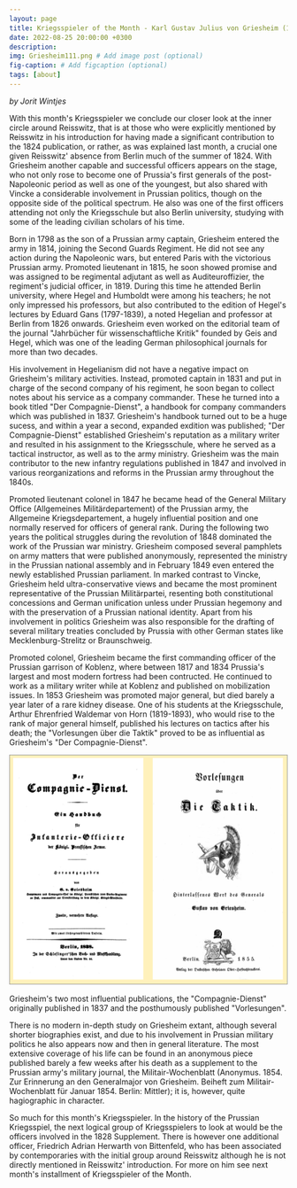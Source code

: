 ```yaml
---
layout: page
title: Kriegsspieler of the Month - Karl Gustav Julius von Griesheim (1798-1854)
date: 2022-08-25 20:00:00 +0300
description: 
img: Griesheim111.png # Add image post (optional)
fig-caption: # Add figcaption (optional)
tags: [about]
---
```


*by Jorit Wintjes*



With this month's Kriegsspieler we conclude our closer look at the inner circle around Reisswitz, that is at those who were explicitly mentioned by Reisswitz in his introduction for having made a significant contribution to the 1824 publication, or rather, as was explained last month, a crucial one given Reisswitz' absence from Berlin much of the summer of 1824. With Griesheim another capable and successful officers appears on the stage, who not only rose to become one of Prussia's first generals of the post-Napoleonic period as well as one of the youngest, but also shared with Vincke a considerable involvement in Prussian politics, though on the opposite side of the political spectrum. He also was one of the first officers attending not only the Kriegsschule but also Berlin university, studying with some of the leading civilian scholars of his time.

Born in 1798 as the son of a Prussian army captain, Griesheim entered the army in 1814, joining the Second Guards Regiment. He did not see any action during the Napoleonic wars, but entered Paris with the victorious Prussian army. Promoted lieutenant in 1815, he soon showed promise and was assigned to be regimental adjutant as well as Auditeuroffizier, the regiment's judicial officer, in 1819. During this time he attended Berlin university, where Hegel and Humboldt were among his teachers; he not only impressed his professors, but also contributed to the edition of Hegel's lectures by Eduard Gans (1797-1839), a noted Hegelian and professor at Berlin from 1826 onwards. Griesheim even worked on the editorial team of the journal "Jahrbücher für wissenschaftliche Kritik" founded by Geis and Hegel, which was one of the leading German philosophical journals for more than two decades.

His involvement in Hegelianism did not have a negative impact on Griesheim's military activities. Instead, promoted captain in 1831 and put in charge of the second company of his regiment, he soon began to collect notes about his service as a company commander. These he turned into a book titled "Der Compagnie-Dienst", a handbook for company commanders which was published in 1837. Griesheim's handbook turned out to be a huge sucess, and within a year a second, expanded exdition was published; "Der Compagnie-Dienst" established Griesheim's reputation as a military writer and resulted in his assignment to the Kriegsschule, where he served as a tactical instructor, as well as to the army ministry. Griesheim was the main contributor to the new infantry regulations published in 1847 and involved in various reorganizations and reforms in the Prussian army throughout the 1840s.

Promoted lieutenant colonel in 1847 he became head of the General Military Office (Allgemeines Militärdepartement) of the Prussian army, the Allgemeine Kriegsdepartement, a hugely influential position and one normally reserved for officers of general rank. During the following two years the political struggles during the revolution of 1848 dominated the work of the Prussian war ministry. Griesheim composed several pamphlets on army matters that were published anonymously, represented the ministry in the Prussian national assembly and in February 1849 even entered the newly established Prussian parliament. In marked contrast to Vincke, Griesheim held ultra-conservative views and became the most prominent representative of the Prussian Militärpartei, resenting both constitutional concessions and German unification unless under Prussian hegemony and with the preservation of a Prussian national identity. Apart from his involvement in politics Griesheim was also responsible for the drafting of several military treaties concluded by Prussia with other German states like Mecklenburg-Strelitz or Braunschweig.

Promoted colonel, Griesheim became the first commanding officer of the Prussian garrison of Koblenz, where between 1817 and 1834 Prussia's largest and most modern fortress had been contructed. He continued to work as a military writer while at Koblenz and published on mobilization issues. In 1853 Griesheim was promoted major general, but died barely a year later of a rare kidney disease. One of his students at the Kriegsschule, Arthur Ehrenfried Waldemar von Horn (1819-1893), who would rise to the rank of major general himself, published his lectures on tactics after his death; the "Vorlesungen über die Taktik" proved to be as influential as Griesheim's "Der Compagnie-Dienst".

![](https://raw.githubusercontent.com/cosimg/research/main/assets/img/Griesheim111.png)

Griesheim's two most influential publications, the "Compagnie-Dienst" originally published in 1837 and the posthumously published "Vorlesungen".

There is no modern in-depth study on Griesheim extant, although several shorter biographies exist, and due to his involvement in Prussian military politics he also appears now and then in general literature. The most extensive coverage of his life can be found in an anonymous piece published barely a few weeks after his death as a supplement to the Prussian army's military journal, the Militair-Wochenblatt (Anonymus. 1854. Zur Erinnerung an den Generalmajor von Griesheim. Beiheft zum Militair-Wochenblatt für Januar 1854. Berlin: Mittler); it is, however, quite hagiographic in character.

So much for this month's Kriegsspieler. In the history of the Prussian Kriegsspiel, the next logical group of Kriegsspielers to look at would be the officers involved in the 1828 Supplement. There is however one additional officer, Friedrich Adrian Herwarth von Bittenfeld, who has been associated by contemporaries with the initial group around Reisswitz although he is not directly mentioned in Reisswitz' introduction.  For more on him see next month's installment of Kriegsspieler of the Month.
